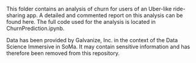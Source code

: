 This folder contains an analysis of churn for users of an Uber-like ride-sharing app. A detailed and commented report on this analysis can be found here. The full code used for the analysis is located in ChurnPrediction.ipynb.

Data has been provided by Galvanize, Inc. in the context of the Data Science Immersive in SoMa. It may contain sensitive information and has therefore been removed from this repository.
